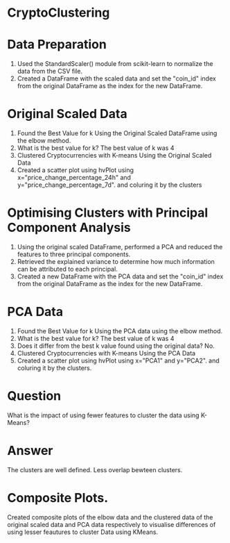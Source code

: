 # CryptoClustering

# Data Preparation
1. Used the StandardScaler() module from scikit-learn to normalize the data from the CSV file.
2. Created a DataFrame with the scaled data and set the "coin_id" index from the original DataFrame as the index for the new DataFrame.
# Original Scaled Data
1. Found the Best Value for k Using the Original Scaled DataFrame using the elbow method.
2. What is the best value for k? The best value of k was 4
3. Clustered Cryptocurrencies with K-means Using the Original Scaled Data
4. Created a scatter plot using hvPlot using x="price_change_percentage_24h" and y="price_change_percentage_7d". and coluring it by the clusters
# Optimising Clusters with Principal Component Analysis
1. Using the original scaled DataFrame, performed a PCA and reduced the features to three principal components.
2. Retrieved the explained variance to determine how much information can be attributed to each principal.
3. Created a new DataFrame with the PCA data and set the "coin_id" index from the original DataFrame as the index for the new DataFrame.
# PCA Data
1. Found the Best Value for k Using the  PCA data using the elbow method.
2. What is the best value for k? The best value of k was 4
3. Does it differ from the best k value found using the original data? No.
4. Clustered Cryptocurrencies with K-means Using the PCA Data
5. Created a scatter plot using hvPlot using x="PCA1" and y="PCA2". and coluring it by the clusters.
# Question
What is the impact of using fewer features to cluster the data using K-Means? 
# Answer
The clusters are well defined. Less overlap bewteen clusters.
# Composite Plots.
Created composite plots of the elbow data and the clustered data of the original scaled data and PCA data respectively to visualise differences of using lesser feautures 
to cluster Data using KMeans.

